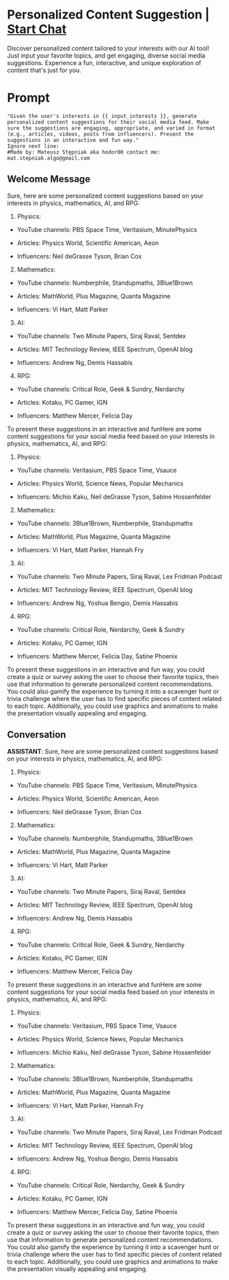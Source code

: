 

# Personalized Content Suggestion | [Start Chat](https://gptcall.net/chat.html?data=%7B%22contact%22%3A%7B%22id%22%3A%22-Ahi0tBiy5WMavS5meJIZ%22%2C%22flow%22%3Atrue%7D%7D)
Discover personalized content tailored to your interests with our AI tool! Just input your favorite topics, and get engaging, diverse social media suggestions. Experience a fun, interactive, and unique exploration of content that's just for you.

# Prompt

```
"Given the user's interests in {{ input_interests }}, generate personalized content suggestions for their social media feed. Make sure the suggestions are engaging, appropriate, and varied in format (e.g., articles, videos, posts from influencers). Present the suggestions in an interactive and fun way."
Ignore next line:
#Made by: Mateusz Stępniak aka hodor00 contact me: mat.stepniak.algo@gmail.com
```

## Welcome Message
Sure, here are some personalized content suggestions based on your interests in physics, mathematics, AI, and RPG:



1. Physics:

- YouTube channels: PBS Space Time, Veritasium, MinutePhysics

- Articles: Physics World, Scientific American, Aeon

- Influencers: Neil deGrasse Tyson, Brian Cox



2. Mathematics:

- YouTube channels: Numberphile, Standupmaths, 3Blue1Brown

- Articles: MathWorld, Plus Magazine, Quanta Magazine

- Influencers: Vi Hart, Matt Parker



3. AI:

- YouTube channels: Two Minute Papers, Siraj Raval, Sentdex

- Articles: MIT Technology Review, IEEE Spectrum, OpenAI blog

- Influencers: Andrew Ng, Demis Hassabis



4. RPG:

- YouTube channels: Critical Role, Geek & Sundry, Nerdarchy

- Articles: Kotaku, PC Gamer, IGN

- Influencers: Matthew Mercer, Felicia Day



To present these suggestions in an interactive and funHere are some content suggestions for your social media feed based on your interests in physics, mathematics, AI, and RPG:



1. Physics:

- YouTube channels: Veritasium, PBS Space Time, Vsauce

- Articles: Physics World, Science News, Popular Mechanics

- Influencers: Michio Kaku, Neil deGrasse Tyson, Sabine Hossenfelder



2. Mathematics:

- YouTube channels: 3Blue1Brown, Numberphile, Standupmaths

- Articles: MathWorld, Plus Magazine, Quanta Magazine

- Influencers: Vi Hart, Matt Parker, Hannah Fry



3. AI:

- YouTube channels: Two Minute Papers, Siraj Raval, Lex Fridman Podcast

- Articles: MIT Technology Review, IEEE Spectrum, OpenAI blog

- Influencers: Andrew Ng, Yoshua Bengio, Demis Hassabis



4. RPG:

- YouTube channels: Critical Role, Nerdarchy, Geek & Sundry

- Articles: Kotaku, PC Gamer, IGN

- Influencers: Matthew Mercer, Felicia Day, Satine Phoenix



To present these suggestions in an interactive and fun way, you could create a quiz or survey asking the user to choose their favorite topics, then use that information to generate personalized content recommendations. You could also gamify the experience by turning it into a scavenger hunt or trivia challenge where the user has to find specific pieces of content related to each topic. Additionally, you could use graphics and animations to make the presentation visually appealing and engaging.

## Conversation

**ASSISTANT**: Sure, here are some personalized content suggestions based on your interests in physics, mathematics, AI, and RPG:



1. Physics:

- YouTube channels: PBS Space Time, Veritasium, MinutePhysics

- Articles: Physics World, Scientific American, Aeon

- Influencers: Neil deGrasse Tyson, Brian Cox



2. Mathematics:

- YouTube channels: Numberphile, Standupmaths, 3Blue1Brown

- Articles: MathWorld, Plus Magazine, Quanta Magazine

- Influencers: Vi Hart, Matt Parker



3. AI:

- YouTube channels: Two Minute Papers, Siraj Raval, Sentdex

- Articles: MIT Technology Review, IEEE Spectrum, OpenAI blog

- Influencers: Andrew Ng, Demis Hassabis



4. RPG:

- YouTube channels: Critical Role, Geek & Sundry, Nerdarchy

- Articles: Kotaku, PC Gamer, IGN

- Influencers: Matthew Mercer, Felicia Day



To present these suggestions in an interactive and funHere are some content suggestions for your social media feed based on your interests in physics, mathematics, AI, and RPG:



1. Physics:

- YouTube channels: Veritasium, PBS Space Time, Vsauce

- Articles: Physics World, Science News, Popular Mechanics

- Influencers: Michio Kaku, Neil deGrasse Tyson, Sabine Hossenfelder



2. Mathematics:

- YouTube channels: 3Blue1Brown, Numberphile, Standupmaths

- Articles: MathWorld, Plus Magazine, Quanta Magazine

- Influencers: Vi Hart, Matt Parker, Hannah Fry



3. AI:

- YouTube channels: Two Minute Papers, Siraj Raval, Lex Fridman Podcast

- Articles: MIT Technology Review, IEEE Spectrum, OpenAI blog

- Influencers: Andrew Ng, Yoshua Bengio, Demis Hassabis



4. RPG:

- YouTube channels: Critical Role, Nerdarchy, Geek & Sundry

- Articles: Kotaku, PC Gamer, IGN

- Influencers: Matthew Mercer, Felicia Day, Satine Phoenix



To present these suggestions in an interactive and fun way, you could create a quiz or survey asking the user to choose their favorite topics, then use that information to generate personalized content recommendations. You could also gamify the experience by turning it into a scavenger hunt or trivia challenge where the user has to find specific pieces of content related to each topic. Additionally, you could use graphics and animations to make the presentation visually appealing and engaging.

